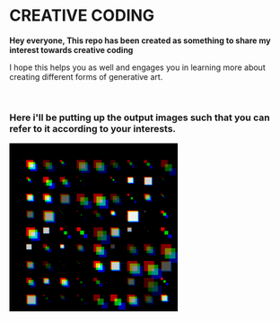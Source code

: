 <h1>CREATIVE CODING</h1>
<p><b>Hey everyone, This repo has been created as something to share my interest towards creative coding</b></p>
<p>I hope this helps you as well and engages you in learning more about creating different forms of generative art.</p>
<br>
<h3>Here i'll be putting up the output images such that you can refer to it according to your interests.</h3>

<img src="square_with_blendmode\output.png" width=300 height=300 href="https://github.com/Swarzinium-369/Generative-ART/tree/main/square_with_blendmode">
